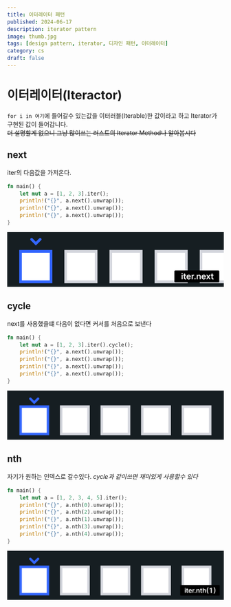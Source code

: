 ```yaml
---
title: 이터레이터 패턴
published: 2024-06-17
description: iterator pattern
image: thumb.jpg
tags: [design pattern, iterator, 디자인 패턴, 이터레이터]
category: cs
draft: false
---
```

# 이터레이터(Iteractor)
`for i in 여기`에 들어갈수 있는값을 이터러블(Iterable)한 값이라고 하고 Iterator가 구현된 값이 들어갑니다.<br>
~~더 설명할게 없으니 그냥 많이쓰는 러스트의 Iterator Method나 알아봅시다~~
## next
iter의 다음값을 가저온다.
```rs
fn main() {
    let mut a = [1, 2, 3].iter();
    println!("{}", a.next().unwrap());
    println!("{}", a.next().unwrap());
    println!("{}", a.next().unwrap());
}
```
![](next.gif)

## cycle
next를 사용했을떄 다음이 없다면 커서를 처음으로 보낸다
```rs
fn main() {
    let mut a = [1, 2, 3].iter().cycle();
    println!("{}", a.next().unwrap());
    println!("{}", a.next().unwrap());
    println!("{}", a.next().unwrap());
    println!("{}", a.next().unwrap());
}
```
![](cycle.gif)

## nth
자기가 원하는 인덱스로 갈수있다.
_cycle과 같이쓰면 재미있게 사용할수 있다_
```rs
fn main() {
    let mut a = [1, 2, 3, 4, 5].iter();
    println!("{}", a.nth(0).unwrap());
    println!("{}", a.nth(2).unwrap());
    println!("{}", a.nth(1).unwrap());
    println!("{}", a.nth(3).unwrap());
    println!("{}", a.nth(4).unwrap());
}
```
![](nth.gif)